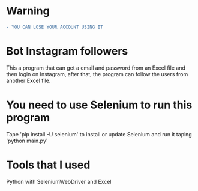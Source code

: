 # Warning
```diff
- YOU CAN LOSE YOUR ACCOUNT USING IT
```

# Bot Instagram followers

This a program that can get a email and password from an Excel file and then login on Instagram, after that, the program can follow
the users from another Excel file. 

# You need to use Selenium to run this program

Tape 'pip install -U selenium' to install or update Selenium and run it taping 'python main.py' 

# Tools that I used

Python with SeleniumWebDriver and Excel
